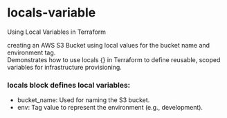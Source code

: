 # locals-variable
Using Local Variables in Terraform  

creating an AWS S3 Bucket using local values for the bucket name and environment tag.  
Demonstrates how to use locals {} in Terraform to define reusable, scoped variables for infrastructure provisioning.  

### locals block defines local variables:  
- bucket_name: Used for naming the S3 bucket.
- env: Tag value to represent the environment (e.g., development).

